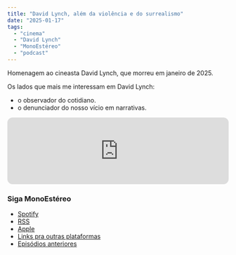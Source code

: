 ```yaml
---
title: "David Lynch, além da violência e do surrealismo"
date: "2025-01-17"
tags: 
  - "cinema"
  - "David Lynch"
  - "MonoEstéreo"
  - "podcast"
---
```


Homenagem ao cineasta David Lynch, que morreu em janeiro de 2025.

Os lados que mais me interessam em David Lynch:
- o observador do cotidiano.
- o denunciador do nosso vício em narrativas.

<iframe style="border-radius:12px" src="https://open.spotify.com/embed/episode/4DFrQpeojU4wHAxJyGcZg2?utm_source=generator&theme=0" width="100%" height="152" frameBorder="0" allowfullscreen="" allow="autoplay; clipboard-write; encrypted-media; fullscreen; picture-in-picture" loading="lazy"></iframe>

### Siga MonoEstéreo
- [Spotify](https://open.spotify.com/show/2bidmXKV642XSlMt4tGHxd)
- [RSS](https://anchor.fm/s/2a62640/podcast/rss)
- [Apple](https://podcasts.apple.com/us/podcast/monoest%C3%A9reo/id1353824401)
- [Links pra outras plataformas](https://podcasters.spotify.com/pod/show/monoestereo)
- [Episódios anteriores](https://eduf.me/tags/monoestereo/)